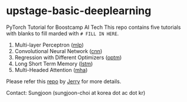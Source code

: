 # upstage-basic-deeplearning
PyTorch Tutorial for Boostcamp AI Tech
This repo contains five tutorials with blanks to fill marded with `# FILL IN HERE`.
1. Multi-layer Perceptron ([mlp](https://github.com/sjchoi86/upstage-basic-deeplearning/blob/main/notebook/mlp.ipynb))
2. Convolutional Neural Network ([cnn](https://github.com/sjchoi86/upstage-basic-deeplearning/blob/main/notebook/cnn.ipynb))
3. Regression with Different Optimizers ([optm](https://github.com/sjchoi86/upstage-basic-deeplearning/blob/main/notebook/optm.ipynb))
4. Long Short Term Memory ([lstm](https://github.com/sjchoi86/upstage-basic-deeplearning/blob/main/notebook/lstm.ipynb))
5. Multi-Headed Attention ([mha](https://github.com/sjchoi86/upstage-basic-deeplearning/blob/main/notebook/mha.ipynb))

Please refer this [repo](https://github.com/jjerry-k/tc_practice) by [Jerry](https://github.com/jjerry-k) for more details. 

Contact: Sungjoon (sungjoon-choi at korea dot ac dot kr)
